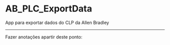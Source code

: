 # AB_PLC_ExportData
App para exportar dados do CLP da Allen Bradley

-----------------------------------------------

Fazer anotações apartir deste ponto:
